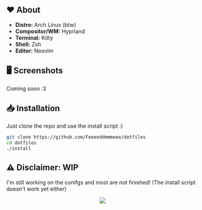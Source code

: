 ## :heart: About
- **Distro:** Arch Linux (btw)
- **Compositor/WM:** Hyprland
- **Terminal:** Kitty
- **Shell:** Zsh
- **Editor:** Neovim

## :desktop_computer: Screenshots
Coming soon :3

## :inbox_tray: Installation
Just clone the repo and use the install script :)
```bash
git clone https://github.com/Feeeeddmmmeee/dotfiles
cd dotfiles
./install
```

## :warning: Disclaimer: WIP
I'm still working on the conifgs and most are not finished! (The install script doesn't work yet either)

<p align="center">
    <img src="https://github.com/catppuccin/catppuccin/blob/main/assets/footers/gray0_ctp_on_line.png?raw=true"
</p>
